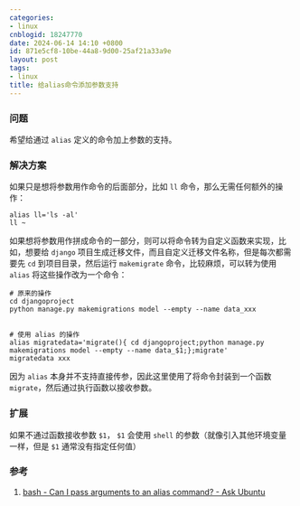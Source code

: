 ```yaml
---
categories:
- linux
cnblogid: 18247770
date: 2024-06-14 14:10 +0800
id: 871e5cf8-10be-44a8-9d00-25af21a33a9e
layout: post
tags:
- linux
title: 给alias命令添加参数支持
---
```


### 问题
希望给通过 `alias` 定义的命令加上参数的支持。



### 解决方案
如果只是想将参数用作命令的后面部分，比如 `ll` 命令，那么无需任何额外的操作：
```shell
alias ll='ls -al'
ll ~
```
如果想将参数用作拼成命令的一部分，则可以将命令转为自定义函数来实现，比如，想要给 `django` 项目生成迁移文件，而且自定义迁移文件名称，但是每次都需要先 `cd` 到项目目录，然后运行 `makemigrate` 命令，比较麻烦，可以转为使用 `alias` 将这些操作改为一个命令：
```shell
# 原来的操作
cd djangoproject
python manage.py makemigrations model --empty --name data_xxx


# 使用 alias 的操作
alias migratedata='migrate(){ cd djangoproject;python manage.py makemigrations model --empty --name data_$1;};migrate'
migratedata xxx
```
因为 `alias` 本身并不支持直接传参，因此这里使用了将命令封装到一个函数 `migrate`，然后通过执行函数以接收参数。



### 扩展
如果不通过函数接收参数 `$1`， `$1` 会使用 `shell` 的参数（就像引入其他环境变量一样，但是 `$1` 通常没有指定任何值）



### 参考
1. [bash - Can I pass arguments to an alias command? - Ask Ubuntu](https://askubuntu.com/questions/626458/can-i-pass-arguments-to-an-alias-command)